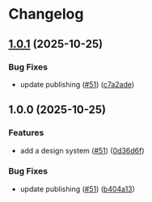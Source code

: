 # Changelog

## [1.0.1](https://github.com/sptlco/spatial/compare/spatial-interface-design-1.0.0...spatial-interface-design-1.0.1) (2025-10-25)


### Bug Fixes

* update publishing ([#51](https://github.com/sptlco/spatial/issues/51)) ([c7a2ade](https://github.com/sptlco/spatial/commit/c7a2ade044683fb31d43057cc3424b9c5867b3e0))

## 1.0.0 (2025-10-25)


### Features

* add a design system ([#51](https://github.com/sptlco/spatial/issues/51)) ([0d36d6f](https://github.com/sptlco/spatial/commit/0d36d6f4ad58176c4b8b668d07f2efca60f0d4de))


### Bug Fixes

* update publishing ([#51](https://github.com/sptlco/spatial/issues/51)) ([b404a13](https://github.com/sptlco/spatial/commit/b404a13eab5f81c0adc198f07e1e70bb2e39b0d7))
